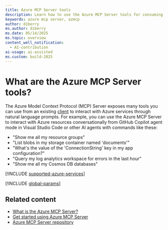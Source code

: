 ```yaml
---
title: Azure MCP Server tools
description: Learn how to use the Azure MCP Server tools for consuming servers.
keywords: azure mcp server, azmcp
author: diberry
ms.author: diberry
ms.date: 05/14/2025
ms.topic: overview
content_well_notification: 
  - AI-contribution
ai-usage: ai-assisted
ms.custom: build-2025
---
```

# What are the Azure MCP Server tools?

The Azure Model Context Protocol (MCP) Server exposes many tools you can use from an existing [client](../get-started.md?tabs=one-click%2Cazure-cli&pivots=mcp-github-copilot) to interact with Azure services through natural language prompts. For example, you can use the Azure MCP Server to interact with Azure resources conversationally from GitHub Copilot agent mode in Visual Studio Code or other AI agents with commands like these:

- "Show me all my resource groups"
- "List blobs in my storage container named 'documents'"
- "What's the value of the 'ConnectionString' key in my app configuration?"
- "Query my log analytics workspace for errors in the last hour"
- "Show me all my Cosmos DB databases"

[!INCLUDE [supported-azure-services](../includes/tools/supported-azure-services.md)]

[!INCLUDE [global-params](../includes/tools/global-parameters-list.md)]

## Related content

- [What is the Azure MCP Server?](../get-started.md)
- [Get started using Azure MCP Server](../get-started.md)
- [Azure MCP Server repository](https://github.com/Azure/azure-mcp)
